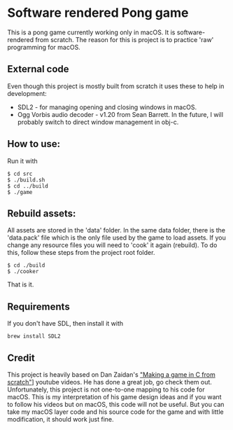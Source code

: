 # Software rendered Pong game
This is a pong game currently working only in macOS. It is software-rendered
from scratch. The reason for this is project is to practice 'raw' programming for
macOS.


## External code
Even though this project is mostly built from scratch it uses these to help in
development:
* SDL2 - for managing opening and closing windows in macOS.
* Ogg Vorbis audio decoder - v1.20 from Sean Barrett.
In the future, I will probably switch to direct window management in obj-c.


## How to use:
Run it with
```
$ cd src
$ ./build.sh
$ cd ../build
$ ./game
```

## Rebuild assets:
All assets are stored in the 'data' folder. In the same data folder, there is
the 'data.pack' file which is the only file used by the game to load assets. If
you change any resource files you will need to 'cook' it again (rebuild). To do
this, follow these steps from the project root folder.
```
$ cd ./build
$ ./cooker
```
That is it.


## Requirements
If you don't have SDL, then install it with
```
brew install SDL2
```

## Credit
This project is heavily based on Dan Zaidan's ["Making a game in C from
scratch"](https://www.youtube.com/playlist?list=PL7Ej6SUky1357r-Lqf_nogZWHssXP-hvH)]
youtube videos. He has done a great job, go check them out. Unfortunately, this
project is not one-to-one mapping to his code for macOS. This is my
interpretation of his game design ideas and if you want to follow his videos but
on macOS, this code will not be useful. But you can take my macOS layer code and
his source code for the game and with little modification, it should work just
fine.
